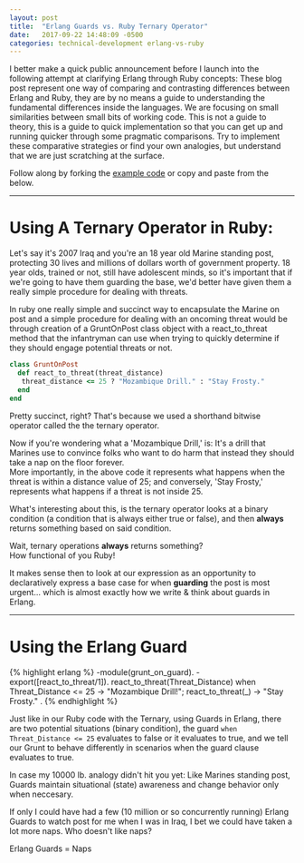 ```yaml
---
layout: post
title:  "Erlang Guards vs. Ruby Ternary Operator"
date:   2017-09-22 14:48:09 -0500
categories: technical-development erlang-vs-ruby
---
```

I better make a quick public announcement before I launch into the following attempt at clarifying Erlang through Ruby concepts: These blog post represent one way of comparing and contrasting differences between Erlang and Ruby, they are by no means a guide to understanding the fundamental differences inside the languages.  We are focusing on small similarities between small bits of working code. This is not a guide to theory, this is a guide to quick implementation so that you can get up and running quicker through some pragmatic comparisons.  Try to implement these comparative strategies or find your own analogies, but understand that we are just scratching at the surface.

Follow along by forking the [example code](https://github.com/scottyplunkett/erlang-vs-ruby) or copy and paste from the below.

---

#	Using A Ternary Operator in Ruby:

Let's say it's 2007 Iraq and you're an 18 year old Marine standing post, protecting 30 lives and millions of dollars worth of government property.  18 year olds, trained or not, still have adolescent minds, so it's important that if we're going to have them guarding the base, we'd better have given them a really simple procedure for dealing with threats.     

In ruby one really simple and succinct way to encapsulate the Marine on post and a simple procedure for dealing with an oncoming threat would be through creation of a GruntOnPost class object with a react_to_threat method that the infantryman can use when trying to quickly determine if they should engage potential threats or not.

```ruby
class GruntOnPost
  def react_to_threat(threat_distance)
   threat_distance <= 25 ? "Mozambique Drill." : "Stay Frosty."
  end
end
```

Pretty succinct, right?  That's because we used a shorthand bitwise operator called the the ternary operator.  

Now if you're wondering what a 'Mozambique Drill,' is: 
It's a drill that Marines use to convince folks who want to do harm that instead they should take a nap on the floor forever.  
More importantly, in the above code it represents what happens when the threat is within a distance value of 25; 
and conversely, 'Stay Frosty,' represents what happens if a threat is not inside 25.


What's interesting about this, is the ternary operator looks at a binary condition (a condition that is always either true or false), and then **always** returns something based on said condition.  

Wait, ternary operations **always** returns something?  
How functional of you Ruby! 

It makes sense then to look at our expression as an opportunity to declaratively express a base case for when **guarding** the post is most urgent... which is almost exactly how we write & think about guards in Erlang.

____

# Using the Erlang Guard 

{% highlight erlang %}
-module(grunt_on_guard).
-export([react_to_threat/1]).
react_to_threat(Threat_Distance) when Threat_Distance <= 25 -> "Mozambique Drill!";
react_to_threat(_) -> "Stay Frosty." .
{% endhighlight %}

Just like in our Ruby code with the Ternary, using Guards in Erlang, there are two potential situations (binary condition), the guard `when Threat_Distance <= 25` evaluates to false or it evaluates to true, and we tell our Grunt to behave differently in scenarios when the guard clause evaluates to true.


In case my 10000 lb. analogy didn't hit you yet: Like Marines standing post, Guards maintain situational (state) awareness and change behavior only when neccesary.

If only I could have had a few (10 million or so concurrently running) Erlang Guards to watch post for me when I was in Iraq, I bet we could have taken a lot more naps.  Who doesn't like naps?  

Erlang Guards = Naps   



